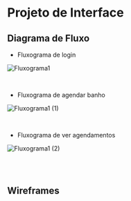 
# Projeto de Interface

## Diagrama de Fluxo
* Fluxograma de login

![Fluxograma1](https://github.com/ICEI-PUC-Minas-PMV-ADS/pmv-ads-2023-2-e2-proj-int-t10-pmv-ads-2023-2-e2-projetopet/assets/85804740/3feaa95b-2b7e-41d7-9cb0-84f3837910fd)

</br>

* Fluxograma de agendar banho


![Fluxograma1 (1)](https://github.com/ICEI-PUC-Minas-PMV-ADS/pmv-ads-2023-2-e2-proj-int-t10-pmv-ads-2023-2-e2-projetopet/assets/85804740/c2421ea4-8676-408b-962a-01a772a7c3e0)

</br>

* Fluxograma de ver agendamentos


![Fluxograma1 (2)](https://github.com/ICEI-PUC-Minas-PMV-ADS/pmv-ads-2023-2-e2-proj-int-t10-pmv-ads-2023-2-e2-projetopet/assets/85804740/395ac7d0-75aa-48f3-b463-1fe3a24480de)

</br></br>


## Wireframes

